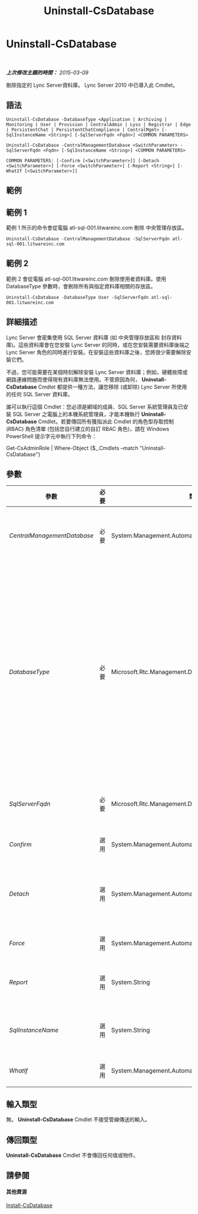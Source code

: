 ﻿---
title: Uninstall-CsDatabase
TOCTitle: Uninstall-CsDatabase
ms:assetid: bd08ac1c-cfcd-4cf8-b082-7d2e83a2837e
ms:mtpsurl: https://technet.microsoft.com/zh-tw/library/Gg412922(v=OCS.15)
ms:contentKeyID: 49292168
ms.date: 08/10/2015
mtps_version: v=OCS.15
ms.translationtype: HT
---

# Uninstall-CsDatabase

 

_**上次修改主題的時間：** 2015-03-09_

刪除指定的 Lync Server資料庫。 Lync Server 2010 中已導入此 Cmdlet。

## 語法

    Uninstall-CsDatabase -DatabaseType <Application | Archiving | Monitoring | User | Provision | CentralAdmin | Lyss | Registrar | Edge | PersistentChat | PersistentChatCompliance | CentralMgmt> [-SqlInstanceName <String>] [-SqlServerFqdn <Fqdn>] <COMMON PARAMETERS>

    Uninstall-CsDatabase -CentralManagementDatabase <SwitchParameter> -SqlServerFqdn <Fqdn> [-SqlInstanceName <String>] <COMMON PARAMETERS>

    COMMON PARAMETERS: [-Confirm [<SwitchParameter>]] [-Detach <SwitchParameter>] [-Force <SwitchParameter>] [-Report <String>] [-WhatIf [<SwitchParameter>]]

## 範例

## 範例 1

範例 1 所示的命令會從電腦 atl-sql-001.litwareinc.com 刪除 中央管理存放區。

    Uninstall-CsDatabase -CentralManagementDatabase -SqlServerFqdn atl-sql-001.litwareinc.com 

## 範例 2

範例 2 會從電腦 atl-sql-001.litwareinc.com 刪除使用者資料庫。使用 DatabaseType 參數時，會刪除所有與指定資料庫相關的存放區。

    Uninstall-CsDatabase -DatabaseType User -SqlServerFqdn atl-sql-001.litwareinc.com 

## 詳細描述

Lync Server 會密集使用 SQL Server 資料庫 (如 中央管理存放區和 封存資料庫)。這些資料庫會在您安裝 Lync Server 的同時，或在您安裝需要資料庫後端之 Lync Server 角色的同時進行安裝。在安裝這些資料庫之後，您將很少需要解除安裝它們。

不過，您可能需要在某個時刻解除安裝 Lync Server 資料庫；例如，硬體故障或網路連線問題而使得現有資料庫無法使用。不管原因為何， **Uninstall-CsDatabase** Cmdlet 都提供一種方法，讓您移除 (或卸除) Lync Server 所使用的任何 SQL Server 資料庫。

誰可以執行這個 Cmdlet：您必須是網域的成員、SQL Server 系統管理員及已安裝 SQL Server 之電腦上的本機系統管理員，才能本機執行 **Uninstall-CsDatabase** Cmdlet。若要傳回所有獲指派此 Cmdlet 的角色型存取控制 (RBAC) 角色清單 (包括您自行建立的自訂 RBAC 角色)，請在 Windows PowerShell 提示字元中執行下列命令：

Get-CsAdminRole | Where-Object {$\_.Cmdlets –match "Uninstall-CsDatabase"}

## 參數


<table>
<colgroup>
<col style="width: 25%" />
<col style="width: 25%" />
<col style="width: 25%" />
<col style="width: 25%" />
</colgroup>
<thead>
<tr class="header">
<th>參數</th>
<th>必要</th>
<th>類型</th>
<th>說明</th>
</tr>
</thead>
<tbody>
<tr class="odd">
<td><p><em>CentralManagementDatabase</em></p></td>
<td><p>必要</p></td>
<td><p>System.Management.Automation.SwitchParameter</p></td>
<td><p>如果 中央管理存放區 存在，則會解除安裝它。您無法在同一個命令中同時使用 CentralManagementDatabase 和 DatabaseType。</p></td>
</tr>
<tr class="even">
<td><p><em>DatabaseType</em></p></td>
<td><p>必要</p></td>
<td><p>Microsoft.Rtc.Management.Deployment.DatabaseNameType</p></td>
<td><p>要刪除的資料庫。有效值為：</p>
<p>Application</p>
<p>Archiving</p>
<p>CentralAdmin</p>
<p>CentralMgmt</p>
<p>Edge</p>
<p>Lyss</p>
<p>Monitoring</p>
<p>PersistentChat</p>
<p>PersistentChatCompliance</p>
<p>Provision</p>
<p>Registrar</p>
<p>User</p>
<p>若要刪除 中央管理存放區，請使用 CentralManagementDatabase 參數。</p></td>
</tr>
<tr class="odd">
<td><p><em>SqlServerFqdn</em></p></td>
<td><p>必要</p></td>
<td><p>Microsoft.Rtc.Management.Deploy.Fqdn</p></td>
<td><p>資料庫所在之電腦或 SQL Server 叢集的完整網域名稱 (FQDN)。例如：-SqlServer atl-sql-001.litwareinc.com。</p></td>
</tr>
<tr class="even">
<td><p><em>Confirm</em></p></td>
<td><p>選用</p></td>
<td><p>System.Management.Automation.SwitchParameter</p></td>
<td><p>在執行命令前先提示確認。</p></td>
</tr>
<tr class="odd">
<td><p><em>Detach</em></p></td>
<td><p>選用</p></td>
<td><p>System.Management.Automation.SwitchParameter</p></td>
<td><p>卸除指定的資料庫 (如其存在)。卸除資料庫時，會移除 SQL Server 加諸的所有檔案鎖定。這可讓您直接存取資料庫檔案，以便執行將那些檔案複製到其他電腦的這類動作。</p></td>
</tr>
<tr class="even">
<td><p><em>Force</em></p></td>
<td><p>選用</p></td>
<td><p>System.Management.Automation.SwitchParameter</p></td>
<td><p>強制移除資料庫 (如其存在)，即使資料庫目前在使用中也是一樣。</p></td>
</tr>
<tr class="odd">
<td><p><em>Report</em></p></td>
<td><p>選用</p></td>
<td><p>System.String</p></td>
<td><p>可讓您指定在 Cmdlet 執行時所建立記錄檔的檔案路徑。例如：-Report &quot;C:\Logs\UninstallDatabase.html&quot;</p></td>
</tr>
<tr class="even">
<td><p><em>SqlInstanceName</em></p></td>
<td><p>選用</p></td>
<td><p>System.String</p></td>
<td><p>包含要移除之資料庫的資料庫執行個體名稱。資料庫執行個體是一組提供資料庫檔案存取權的執行中程序。</p></td>
</tr>
<tr class="odd">
<td><p><em>WhatIf</em></p></td>
<td><p>選用</p></td>
<td><p>System.Management.Automation.SwitchParameter</p></td>
<td><p>說明執行命令時若不實際執行命令的後果。</p></td>
</tr>
</tbody>
</table>


## 輸入類型

無。 **Uninstall-CsDatabase** Cmdlet 不接受管線傳送的輸入。

## 傳回類型

**Uninstall-CsDatabase** Cmdlet 不會傳回任何值或物件。

## 請參閱

#### 其他資源

[Install-CsDatabase](install-csdatabase.md)


